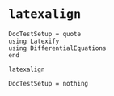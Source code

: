 # `latexalign`

```@meta
DocTestSetup = quote
using Latexify
using DifferentialEquations
end
```

```@docs
latexalign
```

```@meta
DocTestSetup = nothing
```
